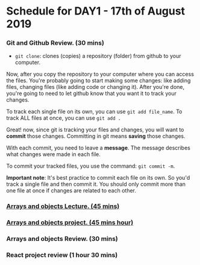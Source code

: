 # Schedule for DAY1 - 17th of August 2019

### Git and Github Review. (30 mins)

- `git clone`: clones (copies) a repository (folder) from github to your computer.

Now, after you copy the repository to your computer where you can access the files. You're probably going to start making some changes: like adding files, changing files (like adding code or changing it). After you're done, you're going to need to let github know that you want it to track your changes.

To track each single file on its own, you can use `git add file_name`.
To track ALL files at once, you can use `git add .`

Great! now, since git is tracking your files and changes, you will want to **commit** those changes. Committing in git means **saving** those changes.

With each commit, you need to leave a **message**. The message describes what changes were made in each file.

To commit your tracked files, you use the command: `git commit -m`.

**Important note**: It's best practice to commit each file on its own. So you'd track a single file and then commit it. You should only commit more than one file at once if changes are related to each other.

### [Arrays and objects Lecture. (45 mins)](https://github.com/collective2019/advanced-code/blob/master/DAY1/lecture/arrays-and-objects-lecture.js)

### [Arrays and objects project. (45 mins hour)](https://github.com/collective2019/advanced-code/blob/master/DAY1/project/arrays-and-objects-worksheet.js)

### Arrays and objects Review. (30 mins)

### React project review (1 hour 30 mins)
